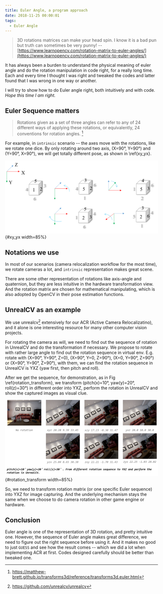 ```yaml
---
title: Euler Angle, a program approach
date: 2018-11-25 00:00:01
tags:
  - Euler Angle
---
```



> 3D rotations matrices can make your head spin. I know it is a bad pun but truth can sometimes be very punny! -- [https://www.learnopencv.com/rotation-matrix-to-euler-angles/](https://www.learnopencv.com/rotation-matrix-to-euler-angles/)

It has always been a burden to understand the physical meaning of euler angle and do the rotation manipulation in code right, for a really long time. Each and every time I thought I was right and tweaked the codes and latter found that I was wrong in one way or another.

I will try to show how to do Euler angle right, both intuitively and with code. *Hope this time I am right.*

## Euler Sequence matters

> Rotations given as a set of three angles can refer to any of 24 different ways of applying these rotations, or equivalently, 24 conventions for rotation angles. [^transform3d]

[^transform3d]:https://matthew-brett.github.io/transforms3d/reference/transforms3d.euler.html

For example, in `intrinsic` scenario -- the axes move with the rotations, like we rotate one dice. By only rotating around two axis, (X=90°, Y=90°) and (Y=90°, X=90°), we will get totally different pose, as shown in \ref{xy_yx}.

![Rotate by XY and YX will bring to totally different pose, a.k.a the rotation sequence matters.](pics/xy_yx.png){#xy_yx width=85%}

## Notations we use

In most of our scenarios (camera relocalization workflow for the most time), we rotate cameras a lot, and `intrinsic` representation makes great scene.

There are some other representation of rotations like axis-angle and quaternion, but they are less intuitive in the hardware transformation view. And the rotation matrix are chosen for mathematical manipulating, which is also adopted by OpenCV in their pose estimation functions.

## UnrealCV as an example

We use unrealcv[^unrealcv] extensively for our ACR (Active Camera Relocalizatino), and it alone is one interesting resource for many other computer vision projects.

[^unrealcv]:https://github.com/unrealcv/unrealcv

For rotating the camera as will, we need to find out the sequence of rotation in UnrealCV and do the transformation if necessary. We propose to rotate with rather large angle to find out the rotation sequence in virtual env. E.g. rotate with (X=90°, Y=90°, Z=0), (X=90°, Y=0, Z=90°), (X=0, Y=90°, Z=90°) or (X=90°, Y=90°, Z=90°), with them, we can find the rotation sequence in UnrealCV is YXZ (yaw first, then pitch and roll).

After we get the sequence, for demonstration, as in Fig \ref{rotation_transform}, we transform (pitch(x)=10°, yaw(y)=20°, roll(z)=30°) in different order into YXZ, perform the rotation in UnrealCV and show the captured images as visual clue.

![Transform rotation in various sequences in certain one.](pics/rotation_transform.png){#rotation_transform width=85%}

<script src="https://gist.github.com/MiaoDX/93101bdbc665669085f558529ee078a6.js"></script>

So, we need to transform rotation matrix (or one specific Euler sequence) into YXZ for image capturing. And the underlying mechanism stays the same when we choose to do camera rotation in other game engine or hardware.

## Conclusion

Euler angle is one of the representation of 3D rotation, and pretty intuitive one. However, the sequence of Euler angle makes great difference, we need to figure out the right sequence before using it. And it makes no good to just `GUESS` and see how the result comes -- which we did a lot when implementing ACR at first. Codes designed carefully should be better than tweaked one.
